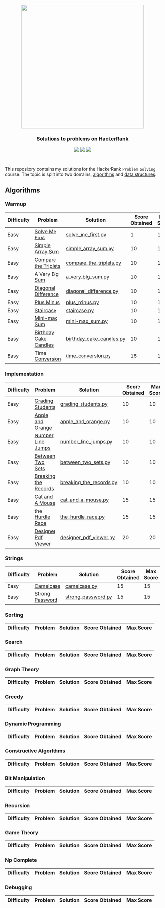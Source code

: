 <br />
<h1 align="center">
  <a href='https://www.hackerrank.com/sanjaysunil' target="_blank">
  <img width="400px" src="https://blog.hackerrank.com/wp-content/uploads/2017/04/logo_HRwordmark2700x670_2-1.png" />
  </a>
</div>

<h3 align='center'>Solutions to problems on HackerRank</h3>

<p align="center">
	<img src="https://img.shields.io/badge/Problems%20Solved-20-brightgreen.svg">
	<img src="https://img.shields.io/badge/Score-226-yellow.svg">
	<img src="https://img.shields.io/badge/Language-Python-blue.svg">
</p>
<br/>

This repository contains my solutions for the HackerRank `Problem Solving` course. The topic is split into two domains, [algorithms](https://www.hackerrank.com/domains/algorithms) and [data structures](https://www.hackerrank.com/domains/data-structures).

## Algorithms
### Warmup
| Difficulty | Problem                                                                                      | Solution                                                                                     | Score Obtained | Max Score |
| ---------- | -------------------------------------------------------------------------------------------- | -------------------------------------------------------------------------------------------- | -------------- | --------- |
| Easy       | [Solve Me First](https://www.hackerrank.com/challenges/solve-me-first/problem)               | [solve_me_first.py](/problem_solving/algorithms/warmup/easy/solve_me_first.py)               | 1              | 1         |
| Easy       | [Simple Array Sum](https://www.hackerrank.com/challenges/simple-array-sum/problem)           | [simple_array_sum.py](/problem_solving/algorithms/warmup/easy/simple_array_sum.py)           | 10             | 10        |
| Easy       | [Compare the Triplets](https://www.hackerrank.com/challenges/compare-the-triplets/problem)   | [compare_the_triplets.py](/problem_solving/algorithms/warmup/easy/compare_the_triplets.py)   | 10             | 10        |
| Easy       | [A Very Big Sum](https://www.hackerrank.com/challenges/a-very-big-sum/problem)               | [a_very_big_sum.py](/problem_solving/algorithms/warmup/easy/a_very_big_sum.py)               | 10             | 10        |
| Easy       | [Diagonal Difference](https://www.hackerrank.com/challenges/diagonal-difference/problem)     | [diagonal_difference.py](/problem_solving/algorithms/warmup/easy/diagonal_difference.py)     | 10             | 10        |
| Easy       | [Plus Minus](https://www.hackerrank.com/challenges/plus-minus/problem)                       | [plus_minus.py](/problem_solving/algorithms/warmup/easy/plus_minus.py)                       | 10             | 10        |
| Easy       | [Staircase](https://www.hackerrank.com/challenges/staircase/problem)                         | [staircase.py](/problem_solving/algorithms/warmup/easy/staircase.py)                         | 10             | 10        |
| Easy       | [Mini-max Sum](https://www.hackerrank.com/challenges/mini-max-sum/problem)                   | [mini-max_sum.py](/problem_solving/algorithms/warmup/easy/mini-max_sum.py)                   | 10             | 10        |
| Easy       | [Birthday Cake Candles](https://www.hackerrank.com/challenges/birthday-cake-candles/problem) | [birthday_cake_candles.py](/problem_solving/algorithms/warmup/easy/birthday_cake_candles.py) | 10             | 10        |
| Easy       | [Time Conversion](https://www.hackerrank.com/challenges/time-conversion/problem)             | [time_conversion.py](/problem_solving/algorithms/warmup/easy/time_conversion.py)             | 15             | 15        |

### Implementation
| Difficulty | Problem                                                                                    | Solution                                                                                           | Score Obtained | Max Score |
| ---------- | ------------------------------------------------------------------------------------------ | -------------------------------------------------------------------------------------------------- | -------------- | --------- |
| Easy       | [Grading Students](https://www.hackerrank.com/challenges/grading-students/problem)         | [grading_students.py](/problem_solving/algorithms/implementation/easy/grading_students.py)         | 10             | 10        |
| Easy       | [Apple and Orange](https://www.hackerrank.com/challenges/apple-and-orange/problem)         | [apple_and_orange.py](/problem_solving/algorithms/implementation/easy/apple_and_orange.py)         | 10             | 10        |
| Easy       | [Number Line Jumps](https://www.hackerrank.com/challenges/number-line-jumps/problem)       | [number_line_jumps.py](/problem_solving/algorithms/implementation/easy/number_line_jumps.py)       | 10             | 10        |
| Easy       | [Between Two Sets](https://www.hackerrank.com/challenges/between-two-sets/problem)         | [between_two_sets.py](/problem_solving/algorithms/implementation/easy/between_two_sets.py)         | 10             | 10        |
| Easy       | [Breaking the Records](https://www.hackerrank.com/challenges/breaking-the-records/problem) | [breaking_the_records.py](/problem_solving/algorithms/implementation/easy/breaking_the_records.py) | 10             | 10        |
| Easy       | [Cat and A Mouse](https://www.hackerrank.com/challenges/cat-and-a-mouse/problem)           | [cat_and_a_mouse.py](/problem_solving/algorithms/implementation/easy/cat_and_a_mouse.py)           | 15             | 15        |
| Easy       | [the Hurdle Race](https://www.hackerrank.com/challenges/the-hurdle-race/problem)           | [the_hurdle_race.py](/problem_solving/algorithms/implementation/easy/the_hurdle_race.py)           | 15             | 15        |
| Easy       | [Designer Pdf Viewer](https://www.hackerrank.com/challenges/designer-pdf-viewer/problem)   | [designer_pdf_viewer.py](/problem_solving/algorithms/implementation/easy/designer_pdf_viewer.py)   | 20             | 20        |

### Strings
| Difficulty | Problem                                                                          | Solution                                                                          | Score Obtained | Max Score |
| ---------- | -------------------------------------------------------------------------------- | --------------------------------------------------------------------------------- | -------------- | --------- |
| Easy       | [Camelcase](https://www.hackerrank.com/challenges/camelcase/problem)             | [camelcase.py](/problem_solving/algorithms/strings/easy/camelcase.py)             | 15             | 15        |
| Easy       | [Strong Password](https://www.hackerrank.com/challenges/strong-password/problem) | [strong_password.py](/problem_solving/algorithms/strings/easy/strong_password.py) | 15             | 15        |

### Sorting
| Difficulty | Problem | Solution | Score Obtained | Max Score |
| ---------- | ------- | -------- | -------------- | --------- |

### Search
| Difficulty | Problem | Solution | Score Obtained | Max Score |
| ---------- | ------- | -------- | -------------- | --------- |

### Graph Theory
| Difficulty | Problem | Solution | Score Obtained | Max Score |
| ---------- | ------- | -------- | -------------- | --------- |

### Greedy
| Difficulty | Problem | Solution | Score Obtained | Max Score |
| ---------- | ------- | -------- | -------------- | --------- |

### Dynamic Programming
| Difficulty | Problem | Solution | Score Obtained | Max Score |
| ---------- | ------- | -------- | -------------- | --------- |

### Constructive Algorithms
| Difficulty | Problem | Solution | Score Obtained | Max Score |
| ---------- | ------- | -------- | -------------- | --------- |

### Bit Manipulation
| Difficulty | Problem | Solution | Score Obtained | Max Score |
| ---------- | ------- | -------- | -------------- | --------- |

### Recursion
| Difficulty | Problem | Solution | Score Obtained | Max Score |
| ---------- | ------- | -------- | -------------- | --------- |

### Game Theory
| Difficulty | Problem | Solution | Score Obtained | Max Score |
| ---------- | ------- | -------- | -------------- | --------- |

### Np Complete
| Difficulty | Problem | Solution | Score Obtained | Max Score |
| ---------- | ------- | -------- | -------------- | --------- |

### Debugging
| Difficulty | Problem | Solution | Score Obtained | Max Score |
| ---------- | ------- | -------- | -------------- | --------- |

